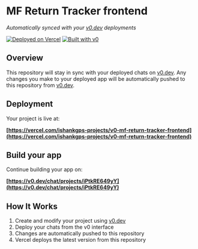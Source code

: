 # MF Return Tracker frontend

*Automatically synced with your [v0.dev](https://v0.dev) deployments*

[![Deployed on Vercel](https://img.shields.io/badge/Deployed%20on-Vercel-black?style=for-the-badge&logo=vercel)](https://vercel.com/ishankgps-projects/v0-mf-return-tracker-frontend)
[![Built with v0](https://img.shields.io/badge/Built%20with-v0.dev-black?style=for-the-badge)](https://v0.dev/chat/projects/iPtkRE649yY)

## Overview

This repository will stay in sync with your deployed chats on [v0.dev](https://v0.dev).
Any changes you make to your deployed app will be automatically pushed to this repository from [v0.dev](https://v0.dev).

## Deployment

Your project is live at:

**[https://vercel.com/ishankgps-projects/v0-mf-return-tracker-frontend](https://vercel.com/ishankgps-projects/v0-mf-return-tracker-frontend)**

## Build your app

Continue building your app on:

**[https://v0.dev/chat/projects/iPtkRE649yY](https://v0.dev/chat/projects/iPtkRE649yY)**

## How It Works

1. Create and modify your project using [v0.dev](https://v0.dev)
2. Deploy your chats from the v0 interface
3. Changes are automatically pushed to this repository
4. Vercel deploys the latest version from this repository